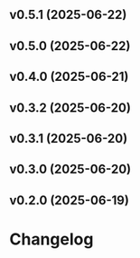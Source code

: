 ## v0.5.1 (2025-06-22)

## v0.5.0 (2025-06-22)

## v0.4.0 (2025-06-21)

## v0.3.2 (2025-06-20)

## v0.3.1 (2025-06-20)

## v0.3.0 (2025-06-20)

## v0.2.0 (2025-06-19)

# Changelog
